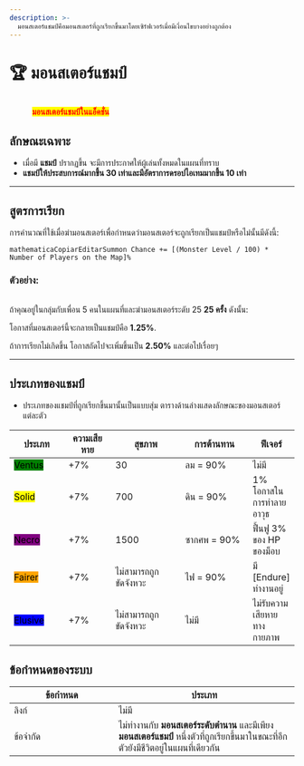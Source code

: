 ```yaml
---
description: >-
  มอนสเตอร์แชมป์คือมอนสเตอร์ที่ถูกเรียกขึ้นมาโดยเซิร์ฟเวอร์เมื่อมีเงื่อนไขบางอย่างถูกต้อง
---
```


# 🏆 มอนสเตอร์แชมป์

<figure><img src="../.gitbook/assets/mmmm.gif" alt=""><figcaption><p><mark style="color:red;"><strong>มอนสเตอร์แชมป์ในแอ็คชั่น</strong></mark></p></figcaption></figure>

## **ลักษณะเฉพาะ**

* เมื่อมี **แชมป์** ปรากฏขึ้น จะมีการประกาศให้ผู้เล่นทั้งหมดในแผนที่ทราบ
* **แชมป์ให้ประสบการณ์มากขึ้น 30 เท่าและมีอัตราการดรอปไอเทมมากขึ้น 10 เท่า**

***

## **สูตรการเรียก**

การคำนวณที่ใช้เมื่อฆ่ามอนสเตอร์เพื่อกำหนดว่ามอนสเตอร์จะถูกเรียกเป็นแชมป์หรือไม่นั้นมีดังนี้:

```
mathematicaCopiarEditarSummon Chance += [(Monster Level / 100) * Number of Players on the Map]%
```

### **ตัวอย่าง:**

\
ถ้าคุณอยู่ในกลุ่มกับเพื่อน 5 คนในแผนที่และฆ่ามอนสเตอร์ระดับ 25 **25 ครั้ง** ดังนั้น:

โอกาสที่มอนสเตอร์นี้จะกลายเป็นแชมป์คือ **1.25%**.

ถ้าการเรียกไม่เกิดขึ้น โอกาสถัดไปจะเพิ่มขึ้นเป็น **2.50%** และต่อไปเรื่อยๆ

***

## **ประเภทของแชมป์**

* ประเภทของแชมป์ที่ถูกเรียกขึ้นมานั้นเป็นแบบสุ่ม ตารางด้านล่างแสดงลักษณะของมอนสเตอร์แต่ละตัว

<table><thead><tr><th width="102">ประเภท</th><th width="92">ความเสียหาย</th><th width="151">สุขภาพ</th><th width="147">การต้านทาน</th><th>ฟีเจอร์</th></tr></thead><tbody><tr><td><mark style="background-color:green;">Ventus</mark></td><td>+7%</td><td>30</td><td>ลม = 90%</td><td>ไม่มี</td></tr><tr><td><mark style="background-color:yellow;">Solid</mark></td><td>+7%</td><td>700</td><td>ดิน = 90%</td><td>1% โอกาสในการทำลายอาวุธ</td></tr><tr><td><mark style="background-color:purple;">Necro</mark></td><td>+7%</td><td>1500</td><td>ซากศพ = 90%</td><td>ฟื้นฟู 3% ของ HP ของม็อบ</td></tr><tr><td><mark style="background-color:orange;">Fairer</mark></td><td>+7%</td><td>ไม่สามารถถูกขัดจังหวะ</td><td>ไฟ = 90%</td><td>มี [Endure] ทำงานอยู่</td></tr><tr><td><mark style="background-color:blue;">Elusive</mark></td><td>+7%</td><td>ไม่สามารถถูกขัดจังหวะ</td><td>ไม่มี</td><td>ไม่รับความเสียหายทางกายภาพ</td></tr></tbody></table>

## **ข้อกำหนดของระบบ**

<table><thead><tr><th width="169">ข้อกำหนด</th><th>ประเภท</th></tr></thead><tbody><tr><td>ลิงก์</td><td>ไม่มี</td></tr><tr><td>ข้อจำกัด</td><td>ไม่ทำงานกับ <strong>มอนสเตอร์ระดับตำนาน</strong> และมีเพียง <strong>มอนสเตอร์แชมป์</strong> หนึ่งตัวที่ถูกเรียกขึ้นมาในขณะที่อีกตัวยังมีชีวิตอยู่ในแผนที่เดียวกัน</td></tr></tbody></table>
